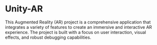 # Unity-AR
This Augmented Reality (AR) project is a comprehensive application that integrates a variety of features to create an immersive and interactive AR experience. The project is built with a focus on user interaction, visual effects, and robust debugging capabilities.
